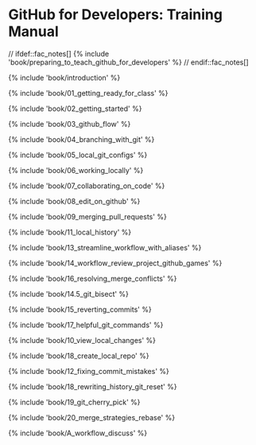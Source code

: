 # GitHub for Developers: Training Manual

// ifdef::fac_notes[]
{% include 'book/preparing_to_teach_github_for_developers' %}
// endif::fac_notes[]

{% include 'book/introduction' %}

{% include 'book/01_getting_ready_for_class' %}

{% include 'book/02_getting_started' %}

{% include 'book/03_github_flow' %}

{% include 'book/04_branching_with_git' %}

{% include 'book/05_local_git_configs' %}

{% include 'book/06_working_locally' %}

{% include 'book/07_collaborating_on_code' %}

{% include 'book/08_edit_on_github' %}

{% include 'book/09_merging_pull_requests' %}

{% include 'book/11_local_history' %}

{% include 'book/13_streamline_workflow_with_aliases' %}

{% include 'book/14_workflow_review_project_github_games' %}

{% include 'book/16_resolving_merge_conflicts' %}

{% include 'book/14.5_git_bisect' %}

{% include 'book/15_reverting_commits' %}

{% include 'book/17_helpful_git_commands' %}

{% include 'book/10_view_local_changes' %}

{% include 'book/18_create_local_repo' %}

{% include 'book/12_fixing_commit_mistakes' %}

{% include 'book/18_rewriting_history_git_reset' %}

{% include 'book/19_git_cherry_pick' %}

{% include 'book/20_merge_strategies_rebase' %}

{% include 'book/A_workflow_discuss' %}
